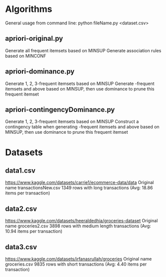 # Algorithms
General usage from command line:
python fileName.py <dataset.csv> <MINSUP> <MINCONF> <startDominance>

## apriori-original.py
Generate all frequent itemsets based on MINSUP
Generate association rules based on MINCONF

## apriori-dominance.py
Generate 1, 2, 3-frequent itemsets based on MINSUP
Generate <startDominance>-frequent itemsets and above based on MINSUP, then use dominance to prune this frequent itemset

## apriori-contingencyDominance.py
Generate 1, 2, 3-frequent itemsets based on MINSUP
Construct a contingency table when generating <startDominance>-frequent itemsets and above based on MINSUP, then use dominance to prune this frequent itemset

# Datasets
## data1.csv
https://www.kaggle.com/datasets/carrie1/ecommerce-data/data
Original name transactionsNew.csv
1349 rows with long transactions (Avg: 18.86 items per transaction)

## data2.csv
https://www.kaggle.com/datasets/heeraldedhia/groceries-dataset
Original name groceries2.csv
3898 rows with medium length transactions (Avg: 10.94 items per transaction)

## data3.csv
https://www.kaggle.com/datasets/irfanasrullah/groceries
Original name groceries.csv
9835 rows with short transactions (Avg: 4.40 items per transaction)
